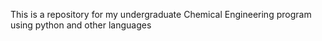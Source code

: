 This is a repository for my undergraduate Chemical
Engineering program using python and other languages <br>